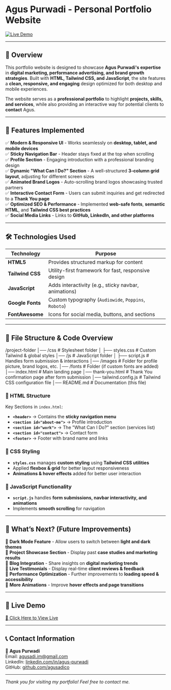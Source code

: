 # Agus Purwadi - Personal Portfolio Website  

[![Live Demo](https://img.shields.io/badge/Live_Demo-Click_Here-blue?style=for-the-badge)](https://revou-fsse-feb25.github.io/milestone-1-agusadico/)  

---

## 📝 **Overview**  

This portfolio website is designed to showcase **Agus Purwadi's expertise** in **digital marketing, performance advertising, and brand growth strategies**. Built with **HTML, Tailwind CSS, and JavaScript**, the site features a **clean, responsive, and engaging** design optimized for both desktop and mobile experiences.  

The website serves as a **professional portfolio** to highlight **projects, skills, and services**, while also providing an interactive way for potential clients to **contact** Agus.  

---

## 🌟 **Features Implemented**  

✅ **Modern & Responsive UI** - Works seamlessly on **desktop, tablet, and mobile devices**  
✅ **Sticky Navigation Bar** - Header stays fixed at the top when scrolling  
✅ **Profile Section** - Engaging introduction with a professional branding design  
✅ **Dynamic "What Can I Do?" Section** - A well-structured **3-column grid layout**, adjusting for different screen sizes  
✅ **Animated Brand Logos** - Auto-scrolling brand logos showcasing trusted partners  
✅ **Interactive Contact Form** - Users can submit inquiries and get redirected to a **Thank You page**  
✅ **Optimized SEO & Performance** - Implemented **web-safe fonts**, **semantic HTML**, and **Tailwind CSS best practices**  
✅ **Social Media Links** - Links to **GitHub, LinkedIn, and other platforms**  

---

## 🛠️ **Technologies Used**  

| Technology  | Purpose |
|-------------|----------|
| **HTML5**   | Provides structured markup for content |
| **Tailwind CSS** | Utility-first framework for fast, responsive design |
| **JavaScript** | Adds interactivity (e.g., sticky navbar, animations) |
| **Google Fonts** | Custom typography (`Audiowide`, `Poppins`, `Roboto`) |
| **FontAwesome** | Icons for social media, buttons, and sections |

---

## 📂 **File Structure & Code Overview**  

/project-folder │── /css # Stylesheet folder │ ├── styles.css # Custom Tailwind & global styles │── /js # JavaScript folder │ ├── script.js # Handles form submission & interactions │── /images # Folder for profile picture, brand logos, etc. │── /fonts # Folder (if custom fonts are added) │── index.html # Main landing page │── thank-you.html # Thank You confirmation page after form submission │── tailwind.config.js # Tailwind CSS configuration file │── README.md # Documentation (this file)


### **📌 HTML Structure**
Key Sections in `index.html`:
- **`<header>`** → Contains the **sticky navigation menu**  
- **`<section id="about-me">`** → Profile introduction  
- **`<section id="work">`** → The "What Can I Do?" section (services list)  
- **`<section id="contact">`** → Contact form  
- **`<footer>`** → Footer with brand name and links  

### **📌 CSS Styling**
- **`styles.css`** manages **custom styling** using **Tailwind CSS utilities**  
- Applied **flexbox & grid** for better layout responsiveness  
- **Animations & hover effects** added for better user interaction  

### **📌 JavaScript Functionality**
- **`script.js`** handles **form submissions, navbar interactivity, and animations**  
- Implements **smooth scrolling** for navigation  

---

## 🚀 **What’s Next? (Future Improvements)**  

🔹 **Dark Mode Feature** - Allow users to switch between **light and dark themes**  
🔹 **Project Showcase Section** - Display past **case studies and marketing results**  
🔹 **Blog Integration** - Share insights on **digital marketing trends**  
🔹 **Live Testimonials** - Display real-time **client reviews & feedback**  
🔹 **Performance Optimization** - Further improvements to **loading speed & accessibility**  
🔹 **More Animations** - Improve **hover effects and page transitions**  

---

## 🔗 **Live Demo**  

[🚀 Click Here to View Live](https://revou-fsse-feb25.github.io/milestone-1-agusadico/)  

---

## 📞 **Contact Information**  

👤 **Agus Purwadi**  
Email: [agusadi.im@gmail.com](mailto:agusadi.im@gmail.com)  
LinkedIn: [linkedin.com/in/agus-purwadi](https://www.linkedin.com/in/agus-purwadi/)  
GitHub: [github.com/agusadico](https://github.com/agusadico)  


---

*Thank you for visiting my portfolio! Feel free to contact me.*
